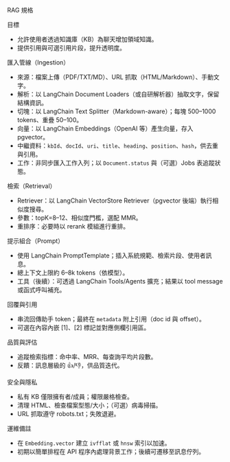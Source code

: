 RAG 規格

目標
- 允許使用者透過知識庫（KB）為聊天增加領域知識。
- 提供引用與可選引用片段，提升透明度。

匯入管線（Ingestion）
- 來源：檔案上傳（PDF/TXT/MD）、URL 抓取（HTML/Markdown）、手動文字。
- 解析：以 LangChain Document Loaders（或自研解析器）抽取文字，保留結構資訊。
- 切塊：以 LangChain Text Splitter（Markdown-aware）；每塊 500–1000 tokens、重疊 50–100。
- 向量：以 LangChain Embeddings（OpenAI 等）產生向量，存入 pgvector。
- 中繼資料：`kbId`、`docId`、`uri`、`title`、`heading`、`position`、`hash`，供去重與引用。
- 工作：非同步匯入工作入列；以 `Document.status` 與（可選）Jobs 表追蹤狀態。

檢索（Retrieval）
- Retriever：以 LangChain VectorStore Retriever（pgvector 後端）執行相似度搜尋。
- 參數：topK=8–12、相似度門檻，選配 MMR。
- 重排序：必要時以 rerank 模組進行重排。

提示組合（Prompt）
- 使用 LangChain PromptTemplate；插入系統規範、檢索片段、使用者訊息。
- 總上下文上限約 6–8k tokens（依模型）。
- 工具（後續）：可透過 LangChain Tools/Agents 擴充；結果以 tool message 或函式呼叫補充。

回覆與引用
- 串流回傳助手 token；最終在 `metadata` 附上引用（doc id 與 offset）。
- 可選在內容內嵌 [1]、[2] 標記並對應側欄引用區。

品質與評估
- 追蹤檢索指標：命中率、MRR、每查詢平均片段數。
- 反饋：訊息層級的 👍/👎，供品質迭代。

安全與隱私
- 私有 KB 僅限擁有者/成員；權限嚴格檢查。
- 清理 HTML、檢查檔案型態/大小；（可選）病毒掃描。
- URL 抓取遵守 robots.txt；失敗退避。

運維備註
- 在 `Embedding.vector` 建立 `ivfflat` 或 `hnsw` 索引以加速。
- 初期以簡單排程在 API 程序內處理背景工作；後續可遷移至訊息佇列。
